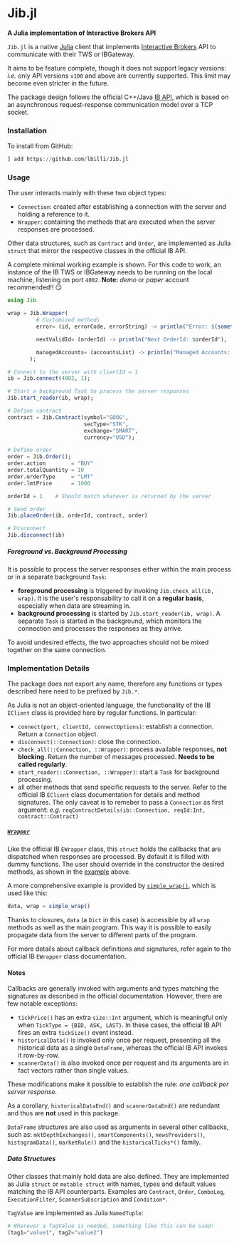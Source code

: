 # Jib.jl

**A Julia implementation of Interactive Brokers API**

`Jib.jl` is a native [Julia](https://julialang.org/) client that implements
[Interactive Brokers](https://www.interactivebrokers.com/) API to communicate with their
TWS or IBGateway.

It aims to be feature complete, though it does not support legacy versions:
_i.e._ only API versions `v100` and above are currently supported.
This limit may become even stricter in the future.

The package design follows the official C++/Java
[IB API](http://interactivebrokers.github.io/tws-api/),
which is based on an asynchronous request-response communication model
over a TCP socket.

### Installation
To install from GitHub:
```julia
] add https://github.com/lbilli/Jib.jl
```

### Usage
The user interacts mainly with these two object types:
- `Connection`: created after establishing a connection with the server and
  holding a reference to it.
- `Wrapper`: containing the methods that are executed when the server responses are processed.

Other data structures, such as `Contract` and `Order`, are implemented as Julia `struct`
that mirror the respective classes in the official IB API.

A complete minimal working example is shown.
For this code to work, an instance of the IB TWS or IBGateway needs to be running
on the local machine, listening on port `4002`.
**Note:** _demo_ or _paper_ account recommended!! :smirk:
```julia
using Jib

wrap = Jib.Wrapper(
         # Customized methods
         error= (id, errorCode, errorString) -> println("Error: $(something(id, "NA")) $errorCode $errorString"),

         nextValidId= (orderId) -> println("Next OrderId: $orderId"),

         managedAccounts= (accountsList) -> println("Managed Accounts: $accountsList")
       );

# Connect to the server with clientId = 1
ib = Jib.connect(4002, 1);

# Start a background Task to process the server responses
Jib.start_reader(ib, wrap);

# Define contract
contract = Jib.Contract(symbol="GOOG",
                        secType="STK",
                        exchange="SMART",
                        currency="USD");

# Define order
order = Jib.Order();
order.action        = "BUY"
order.totalQuantity = 10
order.orderType     = "LMT"
order.lmtPrice      = 1000

orderId = 1    # Should match whatever is returned by the server

# Send order
Jib.placeOrder(ib, orderId, contract, order)

# Disconnect
Jib.disconnect(ib)
```

##### Foreground vs. Background Processing
It is possible to process the server responses either within the main process
or in a separate background `Task`:
- **foreground processing** is triggered by invoking `Jib.check_all(ib, wrap)`.
  It is the user's responsability to call it on a **regular basis**,
  especially when data are streaming in.
- **background processing** is started by `Jib.start_reader(ib, wrap)`.
  A separate `Task` is started in the background, which monitors the connection and processes
  the responses as they arrive.

To avoid undesired effects, the two approaches should not be mixed together
on the same connection.

### Implementation Details
The package does not export any name, therefore any functions
or types described here need to be prefixed by `Jib.*`.

As Julia is not an object-oriented language, the functionality of the IB
`EClient` class is provided here by regular functions. In particular:
- `connect(port, clientId, connectOptions)`: establish a connection. Return
  a `Connection` object.
- `disconnect(::Connection)`: close the connection.
- `check_all(::Connection, ::Wrapper)`: process available responses, **not blocking**.
  Return the number of messages processed. **Needs to be called regularly**.
- `start_reader(::Connection, ::Wrapper)`: start a `Task` for background processing.
- all other methods that send specific requests to the server.
  Refer to the official IB `EClient` class documentation for details and method signatures.
  The only caveat is to remeber to pass a `Connection` as first argument: _e.g._
  `reqContractDetails(ib::Connection, reqId:Int, contract::Contract)`

##### [`Wrapper`](src/wrapper.jl)
Like the official IB `EWrapper` class, this `struct` holds the callbacks that are dispatched when
responses are processed.
By default it is filled with dummy functions. The user should override in the constructor
the desired methods, as shown in the [example](#usage) above.

A more comprehensive example is provided by [`simple_wrap()`](src/wrapper.jl),
which is used like this:
```julia
data, wrap = simple_wrap()
```
Thanks to closures, `data` (a `Dict` in this case) is accessible by all
`wrap` methods as well as the main program. This way it is possible to easily
propagate data from the server to different parts of the program.

For more details about callback definitions and signatures,
refer again to the official IB `EWrapper` class documentation.

#### Notes
Callbacks are generally invoked with arguments and types matching the signatures
as described in the official documentation.
However, there are few notable exceptions:
- `tickPrice()` has an extra `size::Int` argument,
  which is meaningful only when `TickType = {BID, ASK, LAST}`.
  In these cases, the official IB API fires an extra `tickSize()` event instead.
- `historicalData()` is invoked only once per request,
  presenting all the historical data as a single `DataFrame`,
  whereas the official IB API invokes it row-by-row.
- `scannerData()` is also invoked once per request and its arguments
  are in fact vectors rather than single values.

These modifications make it possible to establish the rule:
_one callback per server response_.

As a corollary, `historicalDataEnd()` and `scannerDataEnd()` are redundant and
thus are **not** used in this package.

`DataFrame` structures are also used as arguments in several other callbacks,
such as: `mktDepthExchanges()`, `smartComponents()`, `newsProviders()`, `histogramData()`,
`marketRule()` and the `historicalTicks*()` family.

##### Data Structures
Other classes that mainly hold data are also defined.
They are implemented as Julia `struct` or `mutable struct` with names,
types and default values matching the IB API counterparts.
Examples are `Contract`, `Order`, `ComboLeg`, `ExecutionFilter`, `ScannerSubscription`
and `Condition*`.

`TagValue` are implemented as Julia `NamedTuple`:
```julia
# Wherever a TagValue is needed, something like this can be used:
(tag1="value1", tag2="value2")
```
